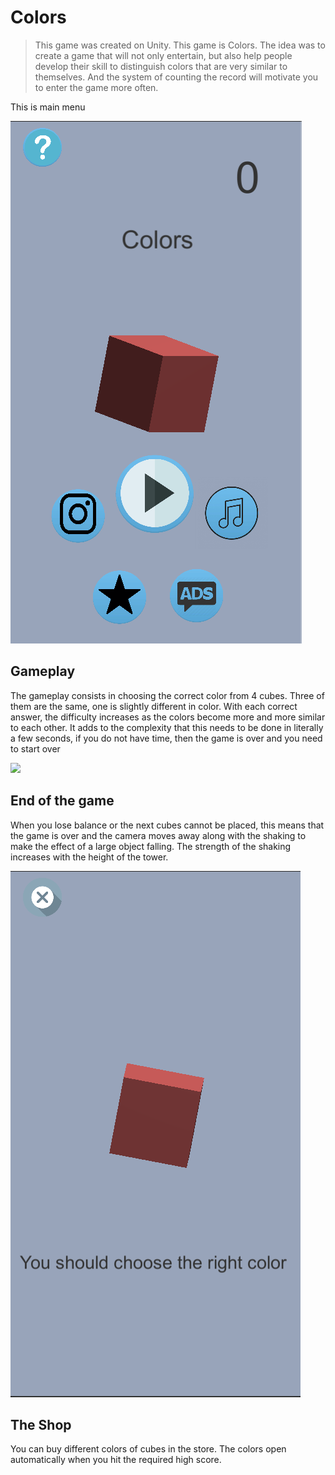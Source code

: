# Colors
> This game was created on Unity. This game is Colors. The idea was to create a game that will not only entertain, but also help people develop their skill to distinguish colors that are very similar to themselves. And the system of counting the record will motivate you to enter the game more often.

This is main menu

![alt text](screenshots/game1.png)

## Gameplay


The gameplay consists in choosing the correct color from 4 cubes. Three of them are the same, one is slightly different in color. With each correct answer, the difficulty increases as the colors become more and more similar to each other. It adds to the complexity that this needs to be done in literally a few seconds, if you do not have time, then the game is over and you need to start over

![](screenshots/game2.jpg)

## End of the game

When you lose balance or the next cubes cannot be placed, this means that the game is over and the camera moves away along with the shaking to make the effect of a large object falling. The strength of the shaking increases with the height of the tower.

![](screenshots/game3.png)

## The Shop
You can buy different colors of cubes in the store. The colors open automatically when you hit the required high score.

